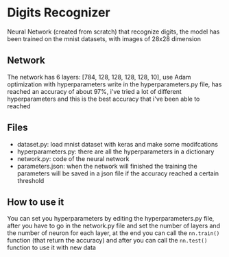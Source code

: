 # Digits Recognizer
Neural Network (created from scratch) that recognize digits, the model has been trained on the mnist datasets, with images of 28x28 dimension

## Network
The network has 6 layers: [784, 128, 128, 128, 128, 10], use Adam optimization with hyperparameters write in the hyperparameters.py file,
has reached an accuracy of about 97%, i've tried a lot of different hyperparameters and this is the best accuracy that i've been able
to reached

## Files
- dataset.py: load mnist dataset with keras and make some modifcations
- hyperparameters.py: there are all the hyperparameters in a dictionary
- network.py: code of the neural network
- parameters.json: when the network will finished the training the parameters will be saved in a json file if the accuracy reached a certain threshold

## How to use it
You can set you hyperparameters by editing the hyperparameters.py file, after you have to go in the network.py file and 
set the number of layers and the number of neuron for each layer, at the end you can call the ```nn.train()``` function (that return the accuracy)
and after you can call the ```nn.test()``` function to use it with new data
